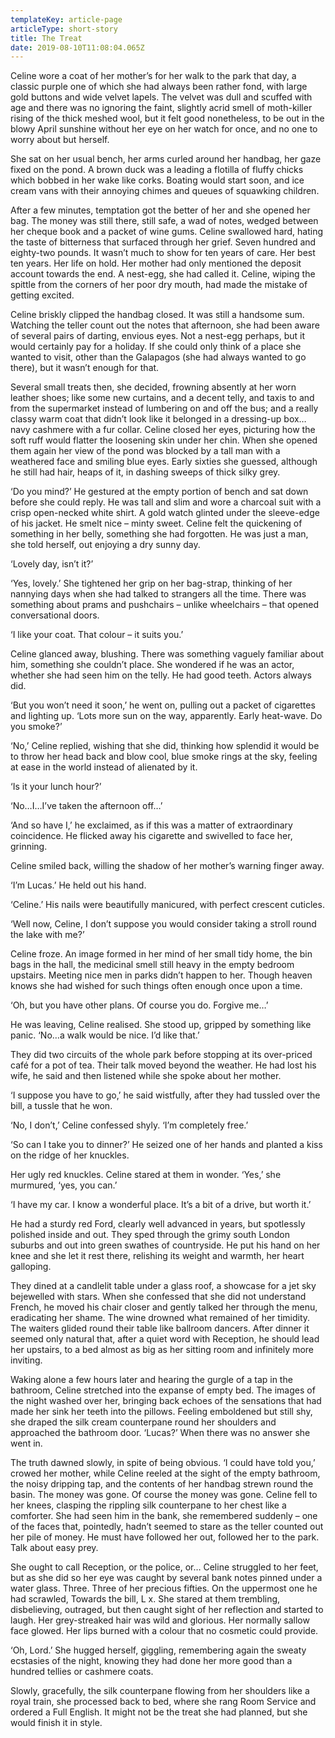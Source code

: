 ```yaml
---
templateKey: article-page
articleType: short-story
title: The Treat
date: 2019-08-10T11:08:04.065Z
---
```


Celine wore a coat of her mother’s for her walk to the park that day, a classic purple one of which she had always been rather fond, with large gold buttons and wide velvet lapels. The velvet was dull and scuffed with age and there was no ignoring the faint, slightly acrid smell of moth-killer rising of the thick meshed wool, but it felt good nonetheless, to be out in the blowy April sunshine without her eye on her watch for once, and no one to worry about but herself.

She sat on her usual bench, her arms curled around her handbag, her gaze fixed on the pond. A brown duck was a leading a flotilla of fluffy chicks which bobbed in her wake like corks. Boating would start soon, and ice cream vans with their annoying chimes and queues of squawking children.

After a few minutes, temptation got the better of her and she opened her bag. The money was still there, still safe, a wad of notes, wedged between her cheque book and a packet of wine gums. Celine swallowed hard, hating the taste of bitterness that surfaced through her grief. Seven hundred and eighty-two pounds. It wasn’t much to show for ten years of care. Her best ten years. Her life on hold. Her mother had only mentioned the deposit account towards the end. A nest-egg, she had called it. Celine, wiping the spittle from the corners of her poor dry mouth, had made the mistake of getting excited.

Celine briskly clipped the handbag closed. It was still a handsome sum. Watching the teller count out the notes that afternoon, she had been aware of several pairs of darting, envious eyes. Not a nest-egg perhaps, but it would certainly pay for a holiday. If she could only think of a place she wanted to visit, other than the Galapagos (she had always wanted to go there), but it wasn’t enough for that.

Several small treats then, she decided, frowning absently at her worn leather shoes; like some new curtains, and a decent telly, and taxis to and from the supermarket instead of lumbering on and off the bus; and a really classy warm coat that didn’t look like it belonged in a dressing-up box…navy cashmere with a fur collar. Celine closed her eyes, picturing how the soft ruff would flatter the loosening skin under her chin. When she opened them again her view of the pond was blocked by a tall man with a weathered face and smiling blue eyes. Early sixties she guessed, although he still had hair, heaps of it, in dashing sweeps of thick silky grey.

‘Do you mind?’ He gestured at the empty portion of bench and sat down before she could reply. He was tall and slim and wore a charcoal suit with a crisp open-necked white shirt. A gold watch glinted under the sleeve-edge of his jacket. He smelt nice – minty sweet. Celine felt the quickening of something in her belly, something she had forgotten. He was just a man, she told herself, out enjoying a dry sunny day.

‘Lovely day, isn’t it?’

‘Yes, lovely.’ She tightened her grip on her bag-strap, thinking of her nannying days when she had talked to strangers all the time. There was something about prams and pushchairs – unlike wheelchairs – that opened conversational doors.

‘I like your coat. That colour – it suits you.’

Celine glanced away, blushing. There was something vaguely familiar about him, something she couldn’t place. She wondered if he was an actor, whether she had seen him on the telly. He had good teeth. Actors always did.

‘But you won’t need it soon,’ he went on, pulling out a packet of cigarettes and lighting up. ‘Lots more sun on the way, apparently. Early heat-wave. Do you smoke?’

‘No,’ Celine replied, wishing that she did, thinking how splendid it would be to throw her head back and blow cool, blue smoke rings at the sky, feeling at ease in the world instead of alienated by it.

‘Is it your lunch hour?’

‘No…I…I’ve taken the afternoon off…’

‘And so have I,’ he exclaimed, as if this was a matter of extraordinary coincidence. He flicked away his cigarette and swivelled to face her, grinning.

Celine smiled back, willing the shadow of her mother’s warning finger away.

‘I’m Lucas.’ He held out his hand.

‘Celine.’ His nails were beautifully manicured, with perfect crescent cuticles.

‘Well now, Celine, I don’t suppose you would consider taking a stroll round the lake with me?’

Celine froze. An image formed in her mind of her small tidy home, the bin bags in the hall, the medicinal smell still heavy in the empty bedroom upstairs. Meeting nice men in parks didn’t happen to her. Though heaven knows she had wished for such things often enough once upon a time.

‘Oh, but you have other plans. Of course you do. Forgive me…’

He was leaving, Celine realised. She stood up, gripped by something like panic. ‘No…a walk would be nice. I’d like that.’

They did two circuits of the whole park before stopping at its over-priced café for a pot of tea. Their talk moved beyond the weather. He had lost his wife, he said and then listened while she spoke about her mother.

‘I suppose you have to go,’ he said wistfully, after they had tussled over the bill, a tussle that he won.

‘No, I don’t,’ Celine confessed shyly. ‘I’m completely free.’

‘So can I take you to dinner?’ He seized one of her hands and planted a kiss on the ridge of her knuckles.

Her ugly red knuckles. Celine stared at them in wonder. ‘Yes,’ she murmured, ‘yes, you can.’

‘I have my car. I know a wonderful place. It’s a bit of a drive, but worth it.’

He had a sturdy red Ford, clearly well advanced in years, but spotlessly polished inside and out. They sped through the grimy south London suburbs and out into green swathes of countryside. He put his hand on her knee and she let it rest there, relishing its weight and warmth, her heart galloping.

They dined at a candlelit table under a glass roof, a showcase for a jet sky bejewelled with stars. When she confessed that she did not understand French, he moved his chair closer and gently talked her through the menu, eradicating her shame. The wine drowned what remained of her timidity. The waiters glided round their table like ballroom dancers. After dinner it seemed only natural that, after a quiet word with Reception, he should lead her upstairs, to a bed almost as big as her sitting room and infinitely more inviting.

Waking alone a few hours later and hearing the gurgle of a tap in the bathroom, Celine stretched into the expanse of empty bed. The images of the night washed over her, bringing back echoes of the sensations that had made her sink her teeth into the pillows. Feeling emboldened but still shy, she draped the silk cream counterpane round her shoulders and approached the bathroom door. ‘Lucas?’ When there was no answer she went in.

The truth dawned slowly, in spite of being obvious. ‘I could have told you,’ crowed her mother, while Celine reeled at the sight of the empty bathroom, the noisy dripping tap, and the contents of her handbag strewn round the basin. The money was gone. Of course the money was gone. Celine fell to her knees, clasping the rippling silk counterpane to her chest like a comforter. She had seen him in the bank, she remembered suddenly – one of the faces that, pointedly, hadn’t seemed to stare as the teller counted out her pile of money. He must have followed her out, followed her to the park. Talk about easy prey.

She ought to call Reception, or the police, or… Celine struggled to her feet, but as she did so her eye was caught by several bank notes pinned under a water glass. Three. Three of her precious fifties. On the uppermost one he had scrawled, Towards the bill, L x. She stared at them trembling, disbelieving, outraged, but then caught sight of her reflection and started to laugh. Her grey-streaked hair was wild and glorious. Her normally sallow face glowed. Her lips burned with a colour that no cosmetic could provide.

‘Oh, Lord.’ She hugged herself, giggling, remembering again the sweaty ecstasies of the night, knowing they had done her more good than a hundred tellies or cashmere coats.

Slowly, gracefully, the silk counterpane flowing from her shoulders like a royal train, she processed back to bed, where she rang Room Service and ordered a Full English. It might not be the treat she had planned, but she would finish it in style.
